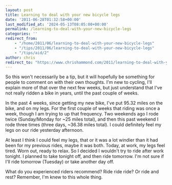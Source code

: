 ```yaml
---
layout: post
title: Learning to deal with your new bicycle legs
date: '2011-06-28T01:32:58+00:00'
last_modified_at: '2024-05-13T08:05:00+00:00'
permalink: /learning-to-deal-with-your-new-bicycle-legs
categories: ''
redirect_from: 
    - "/home/2011/06/learning-to-deal-with-your-new-bicycle-legs"
    - "/tips/2011/06/learning-to-deal-with-your-new-bicycle-legs"
    - "/tips/aid/2"
author: chris
redirect_to: "https://www.chrishammond.com/2011/learning-to-deal-with-your-new-bicycle-legs"
---
```

So this won't necessarily be a tip, but it will hopefully be something for people to comment on with their own thoughts. I'm new to cycling, I'll explain more of that over the next few weeks, but just understand that I've not really ridden a bike in years, until the past couple of weeks.

In the past 4 weeks, since getting my new bike, I've put 95.32 miles on the bike, and on my legs. For the first couple of weeks that riding was once a week, though I am trying to up that frequency. Two weekends ago I rode twice (Sunday/Monday for ~25 miles total), and then this past weekend I rode three times (three days, ~36.38 miles total). I could definitely feel my legs on our ride yesterday afternoon.

At least I think I could feel my legs, that or it was a lot windier than it had been for my previous rides, maybe it was both. Today, at work, my legs feel tired. Worn out, ready to relax. So I decided I wouldn't try to ride after work tonight. I planned to take tonight off, and then ride tomorrow. I'm not sure if I'll ride tomorrow (Tuesday) or take another day off.

What do you experienced riders recommend? Ride ride ride? Or ride and rest? Remember, I'm knew to this whole thing.
